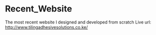# Recent_Website
The most recent website I designed and developed from scratch
Live url: http://www.tilingadhesivesolutions.co.ke/
